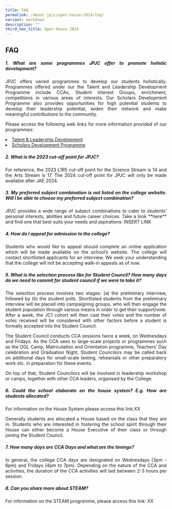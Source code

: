 ```yaml
---
title: FAQ
permalink: /about-jpjc/open-house-2024/faq/
variant: markdown
description: ""
third_nav_title: Open House 2024
---
```

<div align="justify">

<h2>FAQ</h2>

	
<p></p><h5><b>1. What are some programmes JPJC offer to promote holistic development?	</b></h5><p></p>

<p>JPJC offers varied programmes to develop our students holistically. Programmes offered under our the Talent and Leadership Development Programme include CCAs, Student Interest Groups, enrichment, competitions in various areas of interests. Our Scholars Development Programme also provides opportunities for high potential students to develop their leadership potential, widen their network and make meaningful contributions to the community.</p>
	
<p>Please access the following web links for more information provided of our programmes:	</p>
<a href="https://www.jpjc.moe.edu.sg/jpjc-experience/co-curriculum/talent-and-leadership/"><li>Talent &amp; Leadership Development</li></a>  
<a href="https://www.jpjc.moe.edu.sg/jpjc-experience/co-curriculum/talent-and-leadership-development-programme/scholars-development/"><li>Scholars Development Programme</li>  </a>
	
	
<p></p><h5><b>2. What is the 2023 cut-off point for JPJC?	</b></h5><p></p>
<p>For reference, the 2023 L1R5 cut-off point for the Science Stream is 14 and the Arts Stream is 17. The 2024 cut-off point for JPJC will only be made available after JAE 2024.</p>


<p></p><h5><b> 3. My preferred subject combination is not listed on the college website. Will I be able to choose my preferred subject combination?</b></h5><p></p>
<p>JPJC provides a wide range of subject combinations to cater to students’ personal interests, abilities and future career choices. Take a look **here** and find one that best suits your needs and aspirations: INSERT LINK</p>


<p></p><h5><b>4. How do I appeal for admission to the college?</b></h5><p></p>
<p>Students who would like to appeal should complete an online application which will be made available on the school’s website. The college will contact shortlisted applicants for an interview. We seek your understanding that the college will not be accepting walk-in appeals as of now.</p>



<p></p><h5><b>5. What is the selection process like for Student Council? How many days do we need to commit for student council if we were to take it?</b></h5><p></p>
<p>The selection process involves two stages: (a) the preliminary interview, followed by (b) the student polls. Shortlisted students from the preliminary interview will be placed into campaigning groups, who will then engage the student population through various means in order to get their support/vote. After a week, the JC1 cohort will then cast their votes and the number of votes received will be considered with other factors before a student is formally accepted into the Student Council.</p>

<p>The Student Council conducts CCA sessions twice a week, on Wednesdays and Fridays. As the CCA sees to large-scale projects or programmes such as the OGL Camp, Matriculation and Orientation programme, Teachers’ Day celebration and Graduation Night, Student Councilors may be called back on additional days for small-scale testing, rehearsals or other preparatory work etc. in preparation for these events.</p>

<p>On top of that, Student Councilors will be involved in leadership workshop or camps, together with other CCA leaders, organised by the College.</p>

<p></p><h5><b>6. Could the school elaborate on the house system? E.g. How are students allocated?	</b></h5><p></p>
<p>For information on the House System please access this link:XX</p>

<p>Generally students are allocated a House based on the class that they are in. Students who are interested in fostering the school spirit through their House can either become a House Executive of their class or through joining the Student Council.</p>

<p></p><h5><b>7. How many days are CCA Days and what are the timings?</b></h5><p></p>
<p> In general, the college CCA days are designated on Wednesdays (3pm - 6pm) and Fridays (4pm to 7pm). Depending on the nature of the CCA and activities, the duration of the CCA activities will last between 2-3 hours per session.</p>

<p></p><h5><b>8. Can you share more about STEAM?</b></h5><p></p>
<p> For information on the STEAM programme, please access this link: XX</p>




	
</div>